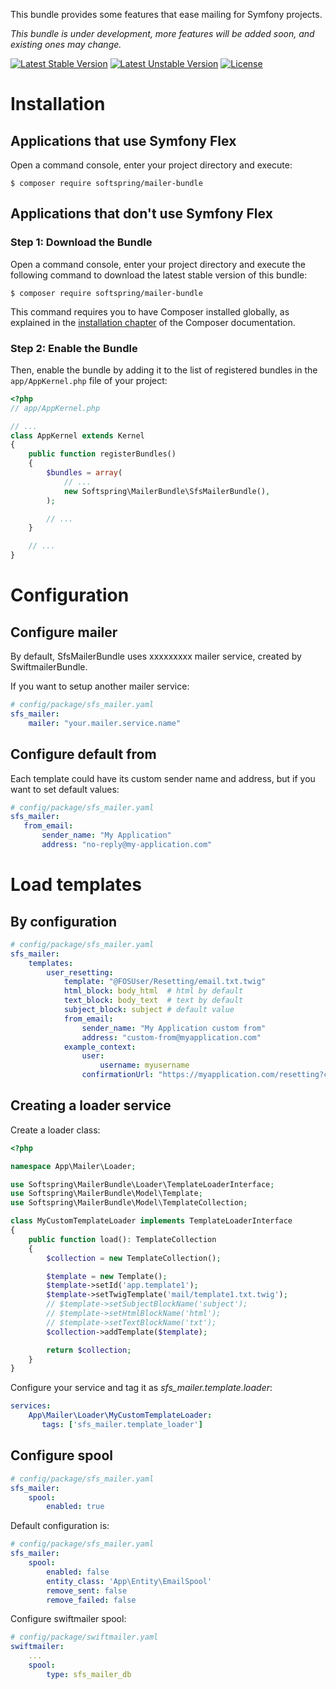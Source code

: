 This bundle provides some features that ease mailing for Symfony projects.

*This bundle is under development, more features will be added soon, and existing ones may change.*

[![Latest Stable Version](https://poser.pugx.org/softspring/mailer-bundle/v/stable.svg)](https://packagist.org/packages/softspring/mailer-bundle)
[![Latest Unstable Version](https://poser.pugx.org/softspring/mailer-bundle/v/unstable.svg)](https://packagist.org/packages/softspring/mailer-bundle)
[![License](https://poser.pugx.org/softspring/mailer-bundle/license.svg)](https://packagist.org/packages/softspring/mailer-bundle)

# Installation

## Applications that use Symfony Flex

Open a command console, enter your project directory and execute:

```console
$ composer require softspring/mailer-bundle
```

## Applications that don't use Symfony Flex

### Step 1: Download the Bundle

Open a command console, enter your project directory and execute the
following command to download the latest stable version of this bundle:

```console
$ composer require softspring/mailer-bundle
```

This command requires you to have Composer installed globally, as explained
in the [installation chapter](https://getcomposer.org/doc/00-intro.md)
of the Composer documentation.

### Step 2: Enable the Bundle

Then, enable the bundle by adding it to the list of registered bundles
in the `app/AppKernel.php` file of your project:

```php
<?php
// app/AppKernel.php

// ...
class AppKernel extends Kernel
{
    public function registerBundles()
    {
        $bundles = array(
            // ...
            new Softspring\MailerBundle\SfsMailerBundle(),
        );

        // ...
    }

    // ...
}
```

# Configuration

## Configure mailer

By default, SfsMailerBundle uses xxxxxxxxx mailer service, created by SwiftmailerBundle.

If you want to setup another mailer service:

```yaml
# config/package/sfs_mailer.yaml
sfs_mailer:
    mailer: "your.mailer.service.name"
```
## Configure default from

Each template could have its custom sender name and address, but if you want to set default values:

```yaml
# config/package/sfs_mailer.yaml
sfs_mailer:
   from_email:
       sender_name: "My Application"
       address: "no-reply@my-application.com"
```

# Load templates 

## By configuration

```yaml
# config/package/sfs_mailer.yaml
sfs_mailer:
    templates:
        user_resetting:
            template: "@FOSUser/Resetting/email.txt.twig"
            html_block: body_html  # html by default
            text_block: body_text  # text by default
            subject_block: subject # default value
            from_email:
                sender_name: "My Application custom from"
                address: "custom-from@myapplication.com"
            example_context:
                user:
                    username: myusername
                confirmationUrl: "https://myapplication.com/resetting?code=123456879"
```                   
                 
## Creating a loader service

Create a loader class:

```php
<?php

namespace App\Mailer\Loader;

use Softspring\MailerBundle\Loader\TemplateLoaderInterface;
use Softspring\MailerBundle\Model\Template;
use Softspring\MailerBundle\Model\TemplateCollection;

class MyCustomTemplateLoader implements TemplateLoaderInterface
{
    public function load(): TemplateCollection
    {
        $collection = new TemplateCollection();

        $template = new Template();
        $template->setId('app.template1');
        $template->setTwigTemplate('mail/template1.txt.twig');
        // $template->setSubjectBlockName('subject');
        // $template->setHtmlBlockName('html');
        // $template->setTextBlockName('txt');
        $collection->addTemplate($template);

        return $collection;
    }
}
```

Configure your service and tag it as *sfs_mailer.template.loader*:   
   
```yaml     
services:
    App\Mailer\Loader\MyCustomTemplateLoader:
       tags: ['sfs_mailer.template_loader']                  
```          

## Configure spool
    
```yaml
# config/package/sfs_mailer.yaml
sfs_mailer:
    spool:
        enabled: true
```                   

Default configuration is:

```yaml
# config/package/sfs_mailer.yaml
sfs_mailer:
    spool:
        enabled: false
        entity_class: 'App\Entity\EmailSpool'
        remove_sent: false
        remove_failed: false
```

Configure swiftmailer spool:

```yaml
# config/package/swiftmailer.yaml
swiftmailer:
    ...
    spool:
        type: sfs_mailer_db
```
